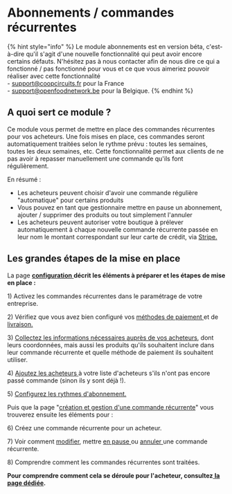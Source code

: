 # Abonnements / commandes récurrentes



{% hint style="info" %}
Le module abonnements est en version béta, c'est-à-dire qu'il s'agit d'une nouvelle fonctionnalité qui peut avoir encore certains défauts. N'hésitez pas à nous contacter afin de nous dire ce qui a fonctionné / pas fonctionné pour vous et ce que vous aimeriez pouvoir réaliser avec cette fonctionnalité \
\- support@coopcircuits.fr pour la France \
\- support@openfoodnetwork.be pour la Belgique.
{% endhint %}

## A quoi sert ce module ? <a href="#what-are-subscriptions" id="what-are-subscriptions"></a>

Ce module vous permet de mettre en place des commandes récurrentes pour vos acheteurs. Une fois mises en place, ces commandes seront automatiquement traitées selon le rythme prévu : toutes les semaines, toutes les deux semaines, etc. Cette fonctionnalité permet aux clients de ne pas avoir à repasser manuellement une commande qu'ils font régulièrement.

En résumé :

* Les acheteurs peuvent choisir d'avoir une commande régulière "automatique" pour certains produits
* Vous pouvez en tant que gestionnaire mettre en pause un abonnement, ajouter / supprimer des produits ou tout simplement l'annuler
* Les acheteurs peuvent autoriser votre boutique à prélever automatiquement à chaque nouvelle commande récurrente passée en leur nom le montant correspondant sur leur carte de crédit, via [Stripe.](https://guide.openfoodnetwork.org/v/fr/basic-features/shopfront/payment-methods#stripe)

## Les grandes étapes de la mise en place <a href="#steps-to-set-up-subscriptions" id="steps-to-set-up-subscriptions"></a>

La page [**configuration** ](https://guide.openfoodnetwork.org/v/fr/basic-features/subscriptions/subscriptions-configuration)**décrit les éléments à préparer et les étapes de mise en place :**

1\) Activez les commandes récurrentes dans le paramétrage de votre entreprise.

2\) Vérifiez que vous avez bien configuré vos [méthodes de paiement ](https://guide.openfoodnetwork.org/v/fr/basic-features/shopfront/payment-methods)et de [livraison.](https://guide.openfoodnetwork.org/v/fr/basic-features/shopfront/shipping-methods)

3\) [Collectez les informations nécessaires auprès de vos acheteurs](https://guide.openfoodnetwork.org/v/fr/basic-features/subscriptions/subscriptions-configuration#3-gather-information-from-your-customers), dont leurs coordonnées, mais aussi les produits qu'ils souhaitent inclure dans leur commande récurrente et quelle méthode de paiement ils souhaitent utiliser.&#x20;

4\) [Ajoutez les acheteurs ](https://guide.openfoodnetwork.org/v/fr/basic-features/subscriptions/subscriptions-configuration#4-add-your-subscribers-to-your-customer-list)à votre liste d'acheteurs s'ils n'ont pas encore passé commande (sinon ils y sont déjà !).

5\) [Configurez les rythmes d'abonnement.](https://guide.openfoodnetwork.org/v/fr/basic-features/subscriptions/subscriptions-configuration#5-schedules)

Puis que la page "[création et gestion d'une commande récurrente](https://guide.openfoodnetwork.org/v/fr/basic-features/subscriptions/subscriptions-creating-and-managing-orders)" vous trouverez ensuite les éléments pour :

6\) Créez une commande récurrente pour un acheteur.

7\) Voir comment [modifier](https://guide.openfoodnetwork.org/v/fr/basic-features/subscriptions/subscriptions-creating-and-managing-orders#edit-one-specific-order), mettre [en pause ](https://guide.openfoodnetwork.org/v/fr/basic-features/subscriptions/subscriptions-creating-and-managing-orders#pause-a-subscription)ou [annuler ](https://guide.openfoodnetwork.org/v/fr/basic-features/subscriptions/subscriptions-creating-and-managing-orders#delete-a-subscription)une commande récurrente.

8\) Comprendre comment les commandes récurrentes sont traitées.

**Pour comprendre comment cela se déroule pour l'acheteur, consultez**[ **la page dédiée**](https://guide.openfoodnetwork.org/v/fr/basic-features/subscriptions/subscriptions-the-customers-perspective)**.**
